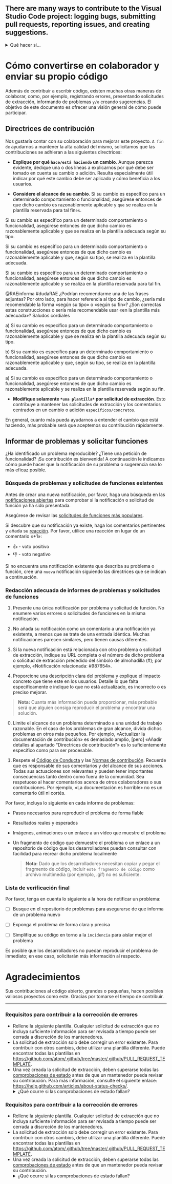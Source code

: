 ## There are many ways to contribute to the Visual Studio Code project: logging bugs, submitting pull requests, reporting issues, and creating suggestions.

<details>
<summary>Qué hacer si...</summary>

- [中文版本](translations/README-cn.md)
- [Tiếng Việt - Vietnamese](translations/README-vi.md)
- [Español](translations/README-es.md)

</details>

# Cómo convertirse en colaborador y enviar su propio código

Además de contribuir a escribir código, existen muchas otras maneras de colaborar, como, por ejemplo, registrando errores, presentando solicitudes de extracción, informando de problemas `y/o` creando sugerencias. El objetivo de este documento es ofrecer una visión general de cómo puede participar.

## Directrices de contribución

Nos gustaría contar con su colaboración para mejorar este proyecto. `A fin de` ayudarnos a mantener la alta calidad del mismo, solicitamos que las contribuciones se adhieran a las siguientes directrices:

- **Explique por qué `hace/está haciendo` un cambio**. Aunque parezca evidente, dedique una o dos líneas a explicarnos por qué debe ser tomado en cuenta su cambio o adición. Resulta especialmente útil indicar por qué este cambio debe ser aplicado y cómo beneficia a los usuarios.

- **Considere el alcance de su cambio**. Si su cambio es específico para un determinado comportamiento o funcionalidad, asegúrese entonces de que dicho cambio es razonablemente aplicable y `que` se realiza en la plantilla reservada para tal fin`es`.


Si su cambio es específico para un determinado comportamiento o funcionalidad, asegúrese entonces de que dicho cambio es razonablemente aplicable y que se realiza en la plantilla adecuada según su tipo.

Si su cambio es específico para un determinado comportamiento o funcionalidad, asegúrese entonces de que dicho cambio es razonablemente aplicable y que, según su tipo, se realiza en la plantilla adecuada.



Si su cambio es específico para un determinado comportamiento o funcionalidad, asegúrese entonces de que dicho cambio es razonablemente aplicable y se realiza en la plantilla reservada para tal fin.

@RAEinforma #dudaRAE ¿Podrían recomendarme una de las frases adjuntas? Por otro lado, para hacer referencia al tipo de cambio, ¿sería más recomendable la forma «según su tipo» o «según su fin»? ¿Son correctas estas construcciones o sería más recomendable usar «en la plantilla más adecuada»? Saludos cordiales

a) Si su cambio es específico para un determinado comportamiento o funcionalidad, asegúrese entonces de que dicho cambio es razonablemente aplicable y que se realiza en la plantilla adecuada según su tipo.

b) Si su cambio es específico para un determinado comportamiento o funcionalidad, asegúrese entonces de que dicho cambio es razonablemente aplicable y que, según su tipo, se realiza en la plantilla adecuada.

a) Si su cambio es específico para un determinado comportamiento o funcionalidad, asegúrese entonces de que dicho cambio es razonablemente aplicable y se realiza en la plantilla reservada según su fin.


- **Modifique solamente `*una plantilla*` por solicitud de extracción**. Esto contribuye a mantener las solicitudes de extracción y los comentarios centrados en un cambio o adición `específicos/concretos`.

En general, cuanto más pueda ayudarnos a entender el cambio que está haciendo, más probable será que aceptemos su contribución rápidamente.

## Informar de problemas y solicitar funciones

¿Ha identificado un problema reproducible? ¿Tiene una petición de funcionalidad? ¡Su contribución es bienvenida! A continuación le indicamos cómo puede hacer que la notificación de su problema o sugerencia sea lo más eficaz posible.

### Búsqueda de problemas y solicitudes de funciones existentes

Antes de crear una nueva notificación, por favor, haga una búsqueda en las [notificaciones abiertas](https://github.com/microsoft/vscode/issues) para comprobar si la notificación o solicitud de función ya ha sido presentada.

Asegúrese de revisar las [solicitudes de funciones más populares](https://github.com/microsoft/vscode/issues?q=is%3Aopen+is%3Aissue+label%3Afeature-request+sort%3Areactions-%2B1-desc).

Si descubre que su notificación ya existe, haga los comentarios pertinentes y añada su [reacción](https://github.com/blog/2119-add-reactions-to-pull-requests-issues-and-comments). Por favor, utilice una reacción en lugar de un comentario «+1»:

* 👍 - voto positivo
* 👎 - voto negativo

Si no encuentra una notificación existente que describa su problema o función, cree una `nueva` notificación siguiendo las directrices que se indican a continuación.

### Redacción adecuada de informes de problemas y solicitudes de funciones

1. Presente una única notificación por problema y solicitud de función. No enumere varios errores o solicitudes de funciones en la misma notificación.

3. No añada su notificación como un comentario a una notificación ya existente, a menos que se trate de una entrada idéntica. Muchas notificaciones parecen similares, pero tienen causas diferentes.

0. Si la nueva notificación está relacionada con otro problema o solicitud de extracción, indique su URL completa o el número de dicho problema o solicitud de extracción precedido del símbolo de almohadilla (#); por ejemplo, «Notificación relacionada: #987654».

2. Proporcione una descripción clara del problema y explique el impacto concreto que tiene este en los usuarios. Detalle lo que falta específicamente e indique lo que no está actualizado, es incorrecto o es preciso mejorar.

> **Nota:** Cuanta más información pueda proporcionar, más probable será que alguien consiga reproducir el problema y encontrar una solución.

0. Limite el alcance de un problema determinado a una unidad de trabajo razonable. En el caso de los problemas de gran alcance, divida dichos problemas en otros más pequeños. Por ejemplo, «Actualizar la documentación de contribución» es demasiado amplio, [pero] «Añadir detalles al apartado “Directrices de contribución”» es lo suficientemente específico como para ser procesable.

0. Respete el [Código de Conducta](./CODE_OF_CONDUCT.md) y las [Normas de contribución](./CONTRIBUTING.md). Recuerde que es responsable de sus comentarios y del alcance de sus acciones. Todas sus actuaciones son relevantes y pueden tener importantes consecuencias tanto dentro como fuera de la comunidad. Sea respetuoso al hacer comentarios acerca de otros colaboradores o sus contribuciones. Por ejemplo, «La documentación es horrible» no es un comentario útil ni cortés.

Por favor, incluya lo siguiente en cada informe de problemas:

* Pasos necesarios para reproducir el problema de forma fiable

* Resultados reales y esperados

* Imágenes, animaciones o un enlace a un vídeo que muestre el problema

* Un fragmento de código que demuestre el problema o un enlace a un repositorio de código que los desarrolladores puedan consultar con facilidad para recrear dicho problema localmente

  > **Nota:** Dado que los desarrolladores necesitan copiar y pegar el fragmento de código, incluir `este fragmento de código` como archivo multimedia (por ejemplo, .gif) no es suficiente.

### Lista de verificación final

Por favor, tenga en cuenta lo siguiente a la hora de notificar un problema:

* [ ] Busque en el repositorio de problemas para asegurarse de que informa de un problema nuevo

* [ ] Exponga el problema de forma clara y precisa

* [ ] Simplifique su código en torno a la `incidencia` para aislar mejor el problema

Es posible que los desarrolladores no puedan reproducir el problema de inmediato; en ese caso, solicitarán más información al respecto.

# Agradecimientos

Sus contribuciones al código abierto, grandes o pequeñas, hacen posibles valiosos proyectos como este. Gracias por tomarse el tiempo de contribuir.

---

### Requisitos para contribuir a la corrección de errores

* Rellene la siguiente plantilla. Cualquier solicitud de extracción que no incluya suficiente información para ser revisada a tiempo puede ser cerrada a discreción de los mantenedores.
* La solicitud de extracción solo debe corregir un error existente. Para contribuir con otros cambios, debe utilizar una plantilla diferente. Puede encontrar todas las plantillas en <https://github.com/atom/.github/tree/master/.github/PULL_REQUEST_TEMPLATE>.
* Una vez creada la solicitud de extracción, deben superarse todas las [comprobaciones de estado](https://help.github.com/articles/about-status-checks/) antes de que un mantenedor pueda revisar su contribución. Para más información, consulte el siguiente enlace: <https://help.github.com/articles/about-status-checks/>. <details><summary>¿Qué ocurre si las comprobaciones de estado fallan?</summary>Si una comprobación de estado falla y usted cree que el fallo no está relacionado con su cambio, por favor, escriba un comentario en la solicitud de extracción explicando por qué cree que el fallo no está relacionado. A continuación un mantenedor volverá a ejecutar la comprobación de estado. Si llegamos a la conclusión de que el fallo ha sido un falso positivo, abriremos una incidencia para rastrear ese problema.</details>

### Requisitos para contribuir a la corrección de errores

* Rellene la siguiente plantilla. Cualquier solicitud de extracción que no incluya suficiente información para ser revisada a tiempo puede ser cerrada a discreción de los mantenedores.
* La solicitud de extracción solo debe corregir un error existente. Para contribuir con otros cambios, debe utilizar una plantilla diferente. Puede encontrar todas las plantillas en <https://github.com/atom/.github/tree/master/.github/PULL_REQUEST_TEMPLATE>.
* Una vez creada la solicitud de extracción, deben superarse todas las [comprobaciones de estado](https://help.github.com/articles/about-status-checks/) antes de que un mantenedor pueda revisar su contribución. <details><summary>¿Qué ocurre si las comprobaciones de estado fallan?</summary>Si una comprobación de estado falla y usted cree que el fallo no está relacionado con su cambio, por favor, escriba un comentario en la solicitud de extracción explicando por qué cree que el fallo no está relacionado. A continuación un mantenedor volverá a ejecutar la comprobación de estado. Si llegamos a la conclusión de que el fallo ha sido un falso positivo, abriremos una incidencia para rastrear ese problema.</details>

